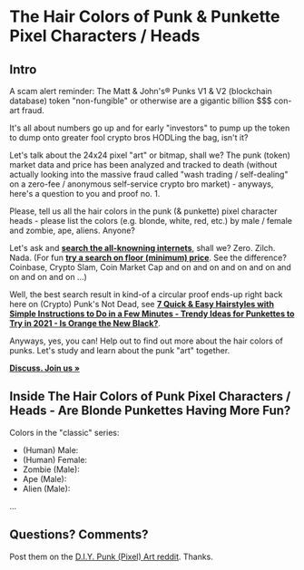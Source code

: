 #  The Hair Colors of Punk & Punkette Pixel Characters / Heads

## Intro

A scam alert reminder:  The Matt & John's® Punks V1 & V2 (blockchain database) token "non-fungible" or otherwise  are a gigantic billion $$$ con-art fraud.

It's all about numbers go up and for early "investors" to pump up the token to dump onto greater fool crypto bros HODLing the bag, isn't it?

Let's talk about the 24x24 pixel "art" or bitmap, shall we?   The punk (token) market data and price has been analyzed and tracked to death (without actually looking into the massive fraud called "wash trading / self-dealing" on a zero-fee / anonymous self-service crypto bro market) -  anyways, here's a question to you and proof no. 1.

Please, tell us all the hair colors in the punk (& punkette) pixel character heads - please list the colors (e.g. blonde, white, red, etc.)  by male / female and zombie, ape, aliens.   Anyone?

Let's ask and [**search the all-knowning internets**](https://www.google.com/search?q=crypto+punks+hair+colors), shall we?   Zero. Zilch. Nada.   (For fun [**try a search on floor (minimum) price**](https://www.google.com/search?q=crypto+punks+floor+price). See the difference?  Coinbase, Crypto Slam, Coin Market Cap and on and on and on and on and on and on and on ...)

Well, the best search result in kind-of a circular proof ends-up right back here on (Crypto) Punk's Not Dead, see [**7 Quick & Easy Hairstyles with Simple Instructions to Do in a Few Minutes - Trendy Ideas for Punkettes to Try in 2021 - Is Orange the New Black?**](https://github.com/cryptopunksnotdead/programming-cryptopunks/blob/master/10_hair.md).

Anyways, yes, you can! Help out to find out more about the hair colors of punks. Let's study and learn about the punk "art" together.

[**Discuss. Join us »**](https://old.reddit.com/r/DIYPunkArt/comments/vc4n7w/why_matt_johns_punks_v1_v2_are_a_gigantic_conart/)


## Inside The Hair Colors of Punk Pixel Characters / Heads - Are Blonde Punkettes Having More Fun?

Colors in the "classic" series:

- (Human) Male:
- (Human) Female:
- Zombie (Male):
- Ape (Male):
- Alien (Male):

...



## Questions? Comments?

Post them on the [D.I.Y. Punk (Pixel) Art reddit](https://old.reddit.com/r/DIYPunkArt). Thanks.




